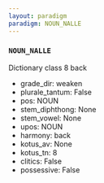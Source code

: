 ```yaml
---
layout: paradigm
paradigm: NOUN_NALLE
---
```

### ` NOUN_NALLE `

Dictionary class 8 back
* grade_dir: weaken
* plurale_tantum: False
* pos: NOUN
* stem_diphthong: None
* stem_vowel: None
* upos: NOUN
* harmony: back
* kotus_av: None
* kotus_tn: 8
* clitics: False
* possessive: False
